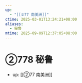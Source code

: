 ```yaml
---
up:
  - "[[②77 南美洲]]"
ctime: 2025-03-01T13:24:21+08:00
aliases:
  - 秘鲁
mtime: 2025-09-09T12:37:05+08:00
---
```


# ②778 秘鲁

- up: [[②77 南美洲]]

